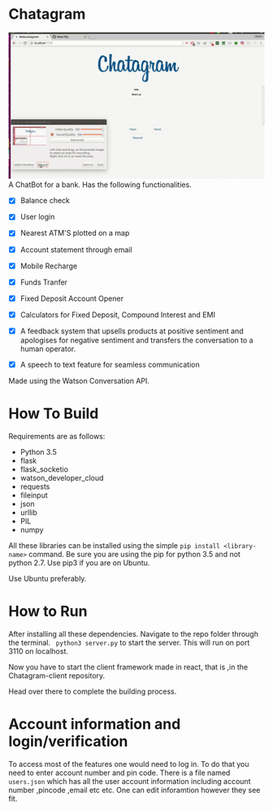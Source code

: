 # Chatagram


![alt text](/Screenshots/new.gif)
A ChatBot for a bank.
Has the following functionalities.
- [x] Balance check
- [x] User login
- [x] Nearest ATM'S plotted on a map
- [x] Account statement through email
- [x] Mobile Recharge
- [x] Funds Tranfer
- [x] Fixed Deposit Account Opener
- [x] Calculators for Fixed Deposit, Compound Interest and EMI
- [x] A feedback system that upsells products at positive sentiment and apologises for negative sentiment and transfers the conversation to a human operator.
- [x] A speech to text feature for seamless communication


Made using the Watson Conversation API.

# How To Build

Requirements are as follows:
* Python 3.5
* flask
* flask_socketio
* watson_developer_cloud
* requests
* fileinput
* json
* urllib
* PIL
* numpy

All these libraries can be installed using the simple ```pip install <library-name>``` command.
Be sure you are using the pip for python 3.5 and not python 2.7.
Use pip3 if you are on Ubuntu.

Use Ubuntu preferably.


# How to Run

After installing all these dependencies. Navigate to the repo folder through the terminal.
``` python3 server.py``` to start the server.
This will run on port 3110 on localhost.

Now you have to start the client framework made in react, that is ,in the Chatagram-client repository.

Head over there to complete the building process.


# Account information and login/verification

To access most of the features one would need to log in. To do that you need to enter account number and pin code.
There is a file named ```users.json```  which has all the user account information including account number ,pincode ,email etc etc.
One can edit inforamtion however they see fit.
